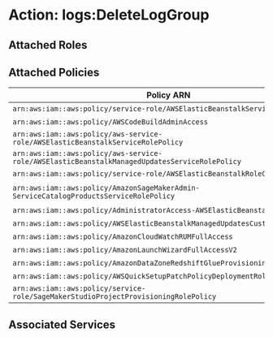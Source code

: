 # Action: logs:DeleteLogGroup

## Attached Roles

## Attached Policies

| Policy ARN | Policy Name |
|------------|-------------|
| `arn:aws:iam::aws:policy/service-role/AWSElasticBeanstalkService` | [AWSElasticBeanstalkService](../policies.md#awselasticbeanstalkservice) |
| `arn:aws:iam::aws:policy/AWSCodeBuildAdminAccess` | [AWSCodeBuildAdminAccess](../policies.md#awscodebuildadminaccess) |
| `arn:aws:iam::aws:policy/aws-service-role/AWSElasticBeanstalkServiceRolePolicy` | [AWSElasticBeanstalkServiceRolePolicy](../policies.md#awselasticbeanstalkservicerolepolicy) |
| `arn:aws:iam::aws:policy/aws-service-role/AWSElasticBeanstalkManagedUpdatesServiceRolePolicy` | [AWSElasticBeanstalkManagedUpdatesServiceRolePolicy](../policies.md#awselasticbeanstalkmanagedupdatesservicerolepolicy) |
| `arn:aws:iam::aws:policy/service-role/AWSElasticBeanstalkRoleCWL` | [AWSElasticBeanstalkRoleCWL](../policies.md#awselasticbeanstalkrolecwl) |
| `arn:aws:iam::aws:policy/AmazonSageMakerAdmin-ServiceCatalogProductsServiceRolePolicy` | [AmazonSageMakerAdmin-ServiceCatalogProductsServiceRolePolicy](../policies.md#amazonsagemakeradmin-servicecatalogproductsservicerolepolicy) |
| `arn:aws:iam::aws:policy/AdministratorAccess-AWSElasticBeanstalk` | [AdministratorAccess-AWSElasticBeanstalk](../policies.md#administratoraccess-awselasticbeanstalk) |
| `arn:aws:iam::aws:policy/AWSElasticBeanstalkManagedUpdatesCustomerRolePolicy` | [AWSElasticBeanstalkManagedUpdatesCustomerRolePolicy](../policies.md#awselasticbeanstalkmanagedupdatescustomerrolepolicy) |
| `arn:aws:iam::aws:policy/AmazonCloudWatchRUMFullAccess` | [AmazonCloudWatchRUMFullAccess](../policies.md#amazoncloudwatchrumfullaccess) |
| `arn:aws:iam::aws:policy/AmazonLaunchWizardFullAccessV2` | [AmazonLaunchWizardFullAccessV2](../policies.md#amazonlaunchwizardfullaccessv2) |
| `arn:aws:iam::aws:policy/AmazonDataZoneRedshiftGlueProvisioningPolicy` | [AmazonDataZoneRedshiftGlueProvisioningPolicy](../policies.md#amazondatazoneredshiftglueprovisioningpolicy) |
| `arn:aws:iam::aws:policy/AWSQuickSetupPatchPolicyDeploymentRolePolicy` | [AWSQuickSetupPatchPolicyDeploymentRolePolicy](../policies.md#awsquicksetuppatchpolicydeploymentrolepolicy) |
| `arn:aws:iam::aws:policy/service-role/SageMakerStudioProjectProvisioningRolePolicy` | [SageMakerStudioProjectProvisioningRolePolicy](../policies.md#sagemakerstudioprojectprovisioningrolepolicy) |

## Associated Services

